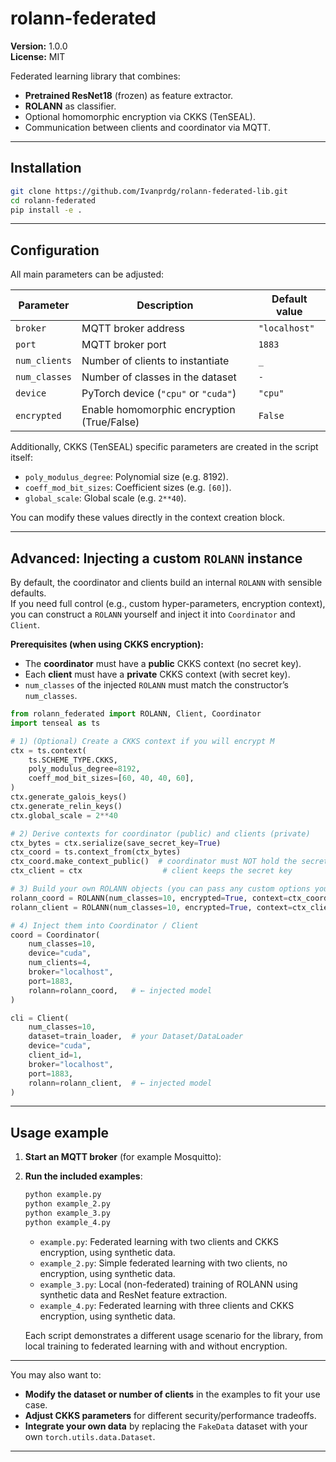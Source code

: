 # rolann-federated

**Version:** 1.0.0  
**License:** MIT

Federated learning library that combines:
- **Pretrained ResNet18** (frozen) as feature extractor.  
- **ROLANN** as classifier.  
- Optional homomorphic encryption via CKKS (TenSEAL).  
- Communication between clients and coordinator via MQTT.

---

## Installation

```bash
git clone https://github.com/Ivanprdg/rolann-federated-lib.git
cd rolann-federated
pip install -e .
```
---

## Configuration

All main parameters can be adjusted:

| Parameter         | Description                                         | Default value      |
|-------------------|-----------------------------------------------------|--------------------|
| `broker`          | MQTT broker address                                 | `"localhost"`      |
| `port`            | MQTT broker port                                    | `1883`             |
| `num_clients`     | Number of clients to instantiate                    | `_`                |
| `num_classes`     | Number of classes in the dataset                    | `-`                |
| `device`          | PyTorch device (`"cpu"` or `"cuda"`)                | `"cpu"`            |
| `encrypted`       | Enable homomorphic encryption (True/False)          | `False`            |

Additionally, CKKS (TenSEAL) specific parameters are created in the script itself:

- `poly_modulus_degree`: Polynomial size (e.g. 8192).
- `coeff_mod_bit_sizes`: Coefficient sizes (e.g. `[60]`).
- `global_scale`: Global scale (e.g. `2**40`).

You can modify these values directly in the context creation block.

---

## Advanced: Injecting a custom `ROLANN` instance

By default, the coordinator and clients build an internal `ROLANN` with sensible defaults.  
If you need full control (e.g., custom hyper-parameters, encryption context), you can construct a `ROLANN` yourself and inject it into `Coordinator` and `Client`.

**Prerequisites (when using CKKS encryption):**
- The **coordinator** must have a **public** CKKS context (no secret key).
- Each **client** must have a **private** CKKS context (with secret key).
- `num_classes` of the injected `ROLANN` must match the constructor’s `num_classes`.

```python
from rolann_federated import ROLANN, Client, Coordinator
import tenseal as ts

# 1) (Optional) Create a CKKS context if you will encrypt M
ctx = ts.context(
    ts.SCHEME_TYPE.CKKS,
    poly_modulus_degree=8192,
    coeff_mod_bit_sizes=[60, 40, 40, 60],
)
ctx.generate_galois_keys()
ctx.generate_relin_keys()
ctx.global_scale = 2**40

# 2) Derive contexts for coordinator (public) and clients (private)
ctx_bytes = ctx.serialize(save_secret_key=True)
ctx_coord = ts.context_from(ctx_bytes)
ctx_coord.make_context_public()  # coordinator must NOT hold the secret key
ctx_client = ctx                  # client keeps the secret key

# 3) Build your own ROLANN objects (you can pass any custom options your ROLANN supports)
rolann_coord = ROLANN(num_classes=10, encrypted=True, context=ctx_coord)
rolann_client = ROLANN(num_classes=10, encrypted=True, context=ctx_client)

# 4) Inject them into Coordinator / Client
coord = Coordinator(
    num_classes=10,
    device="cuda",
    num_clients=4,
    broker="localhost",
    port=1883,
    rolann=rolann_coord,   # ← injected model
)

cli = Client(
    num_classes=10,
    dataset=train_loader,  # your Dataset/DataLoader
    device="cuda",
    client_id=1,
    broker="localhost",
    port=1883,
    rolann=rolann_client,  # ← injected model
)
```
---

## Usage example

1. **Start an MQTT broker** (for example Mosquitto):

2. **Run the included examples**:

   ```bash
   python example.py
   python example_2.py
   python example_3.py
   python example_4.py
   ```

   - `example.py`: Federated learning with two clients and CKKS encryption, using synthetic data.
   - `example_2.py`: Simple federated learning with two clients, no encryption, using synthetic data.
   - `example_3.py`: Local (non-federated) training of ROLANN using synthetic data and ResNet feature extraction.
   - `example_4.py`: Federated learning with three clients and CKKS encryption, using synthetic data.

   Each script demonstrates a different usage scenario for the library, from local training to federated learning with and without encryption.

---

You may also want to:
- **Modify the dataset or number of clients** in the examples to fit your use case.
- **Adjust CKKS parameters** for different security/performance tradeoffs.
- **Integrate your own data** by replacing the `FakeData` dataset with your own `torch.utils.data.Dataset`.

---
